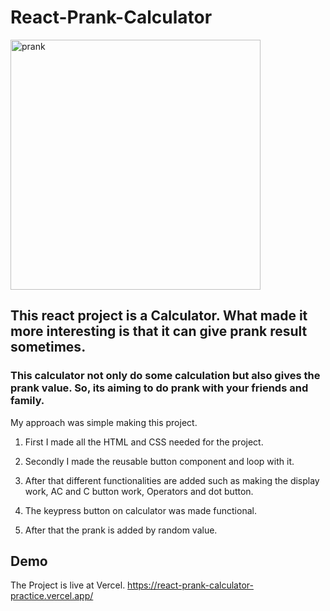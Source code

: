 # React-Prank-Calculator
<img width="400" alt="prank " src="https://github.com/Thakur-Neupane/React-prank-calculator-practice-/assets/159857520/25b632b5-03d6-410e-9c95-53459739b4d3">


## This react project is a Calculator. What made it more interesting is that it can give prank result sometimes.

### This calculator not only do some calculation but also gives the prank value. So, its aiming to do prank with your friends and family.

My approach was simple making this project.

1. First I made all the HTML and CSS needed for the project.

2. Secondly I made the reusable button component and loop with it.

3. After that different functionalities are added such as making the display work, AC and C button work, Operators and dot button.

4. The keypress button on calculator was made functional.

5. After that the prank is added by random value.

## Demo

The Project is live at Vercel. https://react-prank-calculator-practice.vercel.app/
